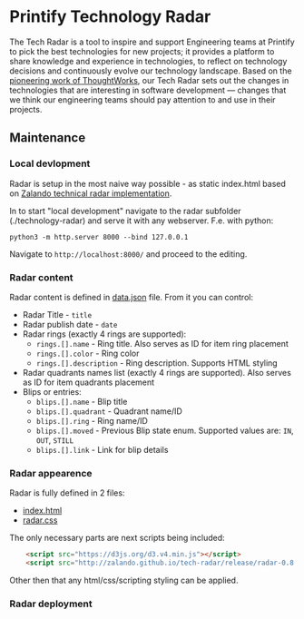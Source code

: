 # Printify Technology Radar

The Tech Radar is a tool to inspire and support Engineering teams at Printify to pick the best
technologies for new projects; it provides a platform to share knowledge and experience in
technologies, to reflect on technology decisions and continuously evolve our technology landscape.
Based on the <a href="https://www.thoughtworks.com/radar">pioneering work of ThoughtWorks</a>, our
Tech Radar sets out the changes in technologies that are interesting in software development &mdash;
changes that we think our engineering teams should pay attention to and use in their projects.

## Maintenance

### Local devlopment
Radar is setup in the most naive way possible - as static index.html based on [Zalando technical radar implementation](https://github.com/zalando/tech-radar/tree/master).

In to start "local development" navigate to the radar subfolder (./technology-radar) and serve it with any webserver.
F.e. with python:
```
python3 -m http.server 8000 --bind 127.0.0.1
```

Navigate to `http://localhost:8000/` and proceed to the editing.


### Radar content

Radar content is defined in [data.json](./data.json) file. 
From it you can control:
* Radar Title - `title`
* Radar publish date - `date`
* Radar rings (exactly 4 rings are supported):
    * `rings.[].name` - Ring title. Also serves as ID for item ring placement 
    * `rings.[].color` - Ring color
    * `rings.[].description` - Ring description. Supports HTML styling
* Radar quadrants names list (exactly 4 rings are supported). Also serves as ID for item quadrants placement 
* Blips or entries:
    * `blips.[].name` - Blip title
    * `blips.[].quadrant` - Quadrant name/ID
    * `blips.[].ring` - Ring name/ID
    * `blips.[].moved` - Previous Blip state enum. Supported values are: `IN`, `OUT`, `STILL`
    * `blips.[].link` - Link for blip details

### Radar appearence
Radar is fully defined in 2 files:
* [index.html](./index.html)
* [radar.css](./radar.css)

The only necessary parts are next scripts being included:
```html
    <script src="https://d3js.org/d3.v4.min.js"></script>
    <script src="http://zalando.github.io/tech-radar/release/radar-0.8.js"></script>
```
Other then that any html/css/scripting styling can be applied.

### Radar deployment
